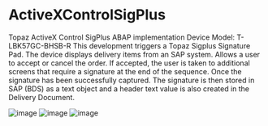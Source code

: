 
# ActiveXControlSigPlus

Topaz ActiveX Control SigPlus ABAP implementation
Device Model: T-LBK57GC-BHSB-R
This development triggers a Topaz Sigplus Signature Pad. The device displays delivery items from an SAP system. Allows a user to accept or cancel the order. If accepted, the user is taken to additional screens that require a signature at the end of the sequence. Once the signature has been successfully captured. The signature is then stored in SAP (BDS) as a text object and a header text value is also created in the Delivery Document. 


![image](https://github.com/marksmith-II/ActiveXControlSigPlus/assets/91226856/e1392f71-4f99-4ef0-9c06-ec2e4585a9a4)
![image](https://github.com/marksmith-II/ActiveXControlSigPlus/assets/91226856/333b4c5a-a3db-4775-aab4-a55c44a08b66)
![image](https://github.com/marksmith-II/ActiveXControlSigPlus/assets/91226856/3cb9acdd-bb55-4e40-841d-1e608d06b29d)


